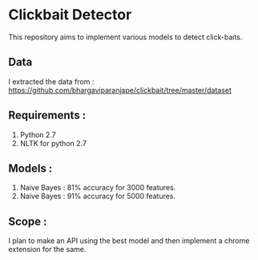 # Clickbait Detector

This repository aims to implement various models to detect click-baits. 

## Data
I extracted the data from : https://github.com/bhargaviparanjape/clickbait/tree/master/dataset

## Requirements :

 1. Python 2.7
 2. NLTK for python 2.7
 

## Models :

 1. Naive Bayes : 81% accuracy for 3000 features.
 2. Naive Bayes : 91% accuracy for 5000 features.
 

## Scope : 
I plan to make an API using the best model and then implement a chrome extension for the same.

 

